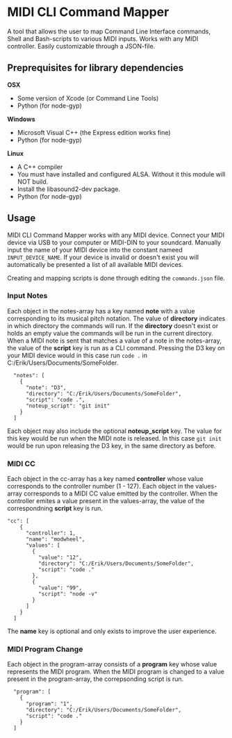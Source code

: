 # MIDI CLI Command Mapper
A tool that allows the user to map Command Line Interface commands, Shell and Bash-scripts to various MIDI inputs. Works with any MIDI controller. Easily customizable through a JSON-file.

## Preprequisites for library dependencies
**OSX**
- Some version of Xcode (or Command Line Tools)
- Python (for node-gyp)

**Windows**
- Microsoft Visual C++ (the Express edition works fine)
- Python (for node-gyp)

**Linux**
- A C++ compiler
- You must have installed and configured ALSA. Without it this module will NOT build.
- Install the libasound2-dev package.
- Python (for node-gyp)

## Usage
MIDI CLI Command Mapper works with any MIDI device. Connect your MIDI device via USB to your computer or MIDI-DIN to your soundcard.
Manually input the name of your MIDI device into the constant nameed `INPUT_DEVICE_NAME`. If your device is invalid or doesn't exist you will automatically be presented a list of all available MIDI devices.

Creating and mapping scripts is done through editing the `commands.json` file.

### Input Notes
Each object in the notes-array has a key named **note** with a value corresponding to its musical pitch notation. The value of **directory** indicates in which directory the commands will run. If the **directory** doesn't exist or holds an empty value the commands will be run in the current directory. When a MIDI note is sent that matches a value of a note in the notes-array, the value of the **script** key is run as a CLI command. Pressing the D3 key on your MIDI device would in this case run `code .` in C:/Erik/Users/Documents/SomeFolder.
```
  "notes": [
    {
      "note": "D3",
      "directory": "C:/Erik/Users/Documents/SomeFolder",
      "script": "code .",
      "noteup_script": "git init"
    }
  ]
```
Each object may also include the optional **noteup_script** key. The value for this key would be run when the MIDI note is released. In this case `git init` would be run upon releasing the D3 key, in the same directory as before.

### MIDI CC
Each object in the cc-array has a key named **controller** whose value corresponds to the controller number (1 - 127). Each object in the values-array corresponds to a MIDI CC value emitted by the controller. When the controller emites a value present in the values-array, the value of the correspondning **script** key is run.

```
"cc": [
    {
      "controller": 1,
      "name": "modwheel",
      "values": [
        {
          "value": "12",
          "directory": "C:/Erik/Users/Documents/SomeFolder",
          "script": "code ."
        },
        {
          "value": "99",
          "script": "node -v"
        }
      ]
    }
  ]
```
The **name** key is optional and only exists to improve the user experience.

### MIDI Program Change
Each object in the program-array consists of a **program** key whose value represents the MIDI program. When the MIDI program is changed to a value present in the program-array, the correpsonding script is run.

```
  "program": [
    {
      "program": "1",
      "directory": "C:/Erik/Users/Documents/SomeFolder",
      "script": "code ."
    }
  ]
```
